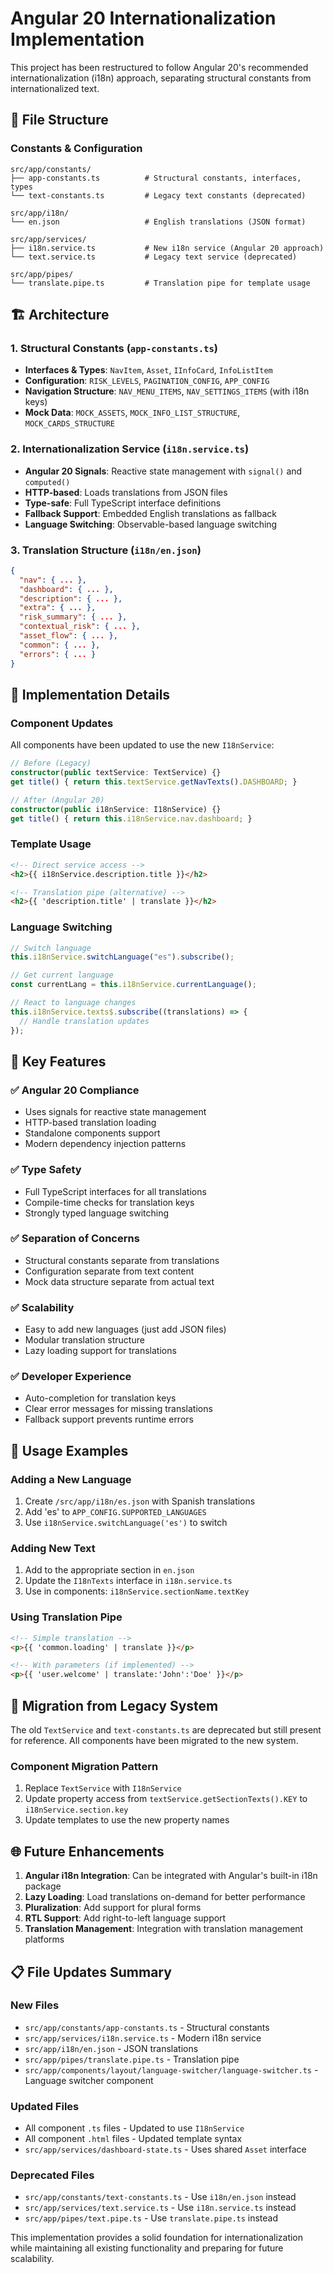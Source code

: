 # Angular 20 Internationalization Implementation

This project has been restructured to follow Angular 20's recommended internationalization (i18n) approach, separating structural constants from internationalized text.

## 📁 File Structure

### Constants & Configuration

```
src/app/constants/
├── app-constants.ts          # Structural constants, interfaces, types
└── text-constants.ts         # Legacy text constants (deprecated)

src/app/i18n/
└── en.json                   # English translations (JSON format)

src/app/services/
├── i18n.service.ts           # New i18n service (Angular 20 approach)
└── text.service.ts           # Legacy text service (deprecated)

src/app/pipes/
└── translate.pipe.ts         # Translation pipe for template usage
```

## 🏗️ Architecture

### 1. **Structural Constants** (`app-constants.ts`)

- **Interfaces & Types**: `NavItem`, `Asset`, `IInfoCard`, `InfoListItem`
- **Configuration**: `RISK_LEVELS`, `PAGINATION_CONFIG`, `APP_CONFIG`
- **Navigation Structure**: `NAV_MENU_ITEMS`, `NAV_SETTINGS_ITEMS` (with i18n keys)
- **Mock Data**: `MOCK_ASSETS`, `MOCK_INFO_LIST_STRUCTURE`, `MOCK_CARDS_STRUCTURE`

### 2. **Internationalization Service** (`i18n.service.ts`)

- **Angular 20 Signals**: Reactive state management with `signal()` and `computed()`
- **HTTP-based**: Loads translations from JSON files
- **Type-safe**: Full TypeScript interface definitions
- **Fallback Support**: Embedded English translations as fallback
- **Language Switching**: Observable-based language switching

### 3. **Translation Structure** (`i18n/en.json`)

```json
{
  "nav": { ... },
  "dashboard": { ... },
  "description": { ... },
  "extra": { ... },
  "risk_summary": { ... },
  "contextual_risk": { ... },
  "asset_flow": { ... },
  "common": { ... },
  "errors": { ... }
}
```

## 🔧 Implementation Details

### Component Updates

All components have been updated to use the new `I18nService`:

```typescript
// Before (Legacy)
constructor(public textService: TextService) {}
get title() { return this.textService.getNavTexts().DASHBOARD; }

// After (Angular 20)
constructor(public i18nService: I18nService) {}
get title() { return this.i18nService.nav.dashboard; }
```

### Template Usage

```html
<!-- Direct service access -->
<h2>{{ i18nService.description.title }}</h2>

<!-- Translation pipe (alternative) -->
<h2>{{ 'description.title' | translate }}</h2>
```

### Language Switching

```typescript
// Switch language
this.i18nService.switchLanguage("es").subscribe();

// Get current language
const currentLang = this.i18nService.currentLanguage();

// React to language changes
this.i18nService.texts$.subscribe((translations) => {
  // Handle translation updates
});
```

## 🚀 Key Features

### ✅ **Angular 20 Compliance**

- Uses signals for reactive state management
- HTTP-based translation loading
- Standalone components support
- Modern dependency injection patterns

### ✅ **Type Safety**

- Full TypeScript interfaces for all translations
- Compile-time checks for translation keys
- Strongly typed language switching

### ✅ **Separation of Concerns**

- Structural constants separate from translations
- Configuration separate from text content
- Mock data structure separate from actual text

### ✅ **Scalability**

- Easy to add new languages (just add JSON files)
- Modular translation structure
- Lazy loading support for translations

### ✅ **Developer Experience**

- Auto-completion for translation keys
- Clear error messages for missing translations
- Fallback support prevents runtime errors

## 📱 Usage Examples

### Adding a New Language

1. Create `/src/app/i18n/es.json` with Spanish translations
2. Add 'es' to `APP_CONFIG.SUPPORTED_LANGUAGES`
3. Use `i18nService.switchLanguage('es')` to switch

### Adding New Text

1. Add to the appropriate section in `en.json`
2. Update the `I18nTexts` interface in `i18n.service.ts`
3. Use in components: `i18nService.sectionName.textKey`

### Using Translation Pipe

```html
<!-- Simple translation -->
<p>{{ 'common.loading' | translate }}</p>

<!-- With parameters (if implemented) -->
<p>{{ 'user.welcome' | translate:'John':'Doe' }}</p>
```

## 🔄 Migration from Legacy System

The old `TextService` and `text-constants.ts` are deprecated but still present for reference. All components have been migrated to the new system.

### Component Migration Pattern

1. Replace `TextService` with `I18nService`
2. Update property access from `textService.getSectionTexts().KEY` to `i18nService.section.key`
3. Update templates to use the new property names

## 🌐 Future Enhancements

1. **Angular i18n Integration**: Can be integrated with Angular's built-in i18n package
2. **Lazy Loading**: Load translations on-demand for better performance
3. **Pluralization**: Add support for plural forms
4. **RTL Support**: Add right-to-left language support
5. **Translation Management**: Integration with translation management platforms

## 📋 File Updates Summary

### New Files

- `src/app/constants/app-constants.ts` - Structural constants
- `src/app/services/i18n.service.ts` - Modern i18n service
- `src/app/i18n/en.json` - JSON translations
- `src/app/pipes/translate.pipe.ts` - Translation pipe
- `src/app/components/layout/language-switcher/language-switcher.ts` - Language switcher component

### Updated Files

- All component `.ts` files - Updated to use `I18nService`
- All component `.html` files - Updated template syntax
- `src/app/services/dashboard-state.ts` - Uses shared `Asset` interface

### Deprecated Files

- `src/app/constants/text-constants.ts` - Use `i18n/en.json` instead
- `src/app/services/text.service.ts` - Use `i18n.service.ts` instead
- `src/app/pipes/text.pipe.ts` - Use `translate.pipe.ts` instead

This implementation provides a solid foundation for internationalization while maintaining all existing functionality and preparing for future scalability.
